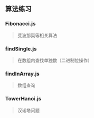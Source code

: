 ## 算法练习

### Fibonacci.js

> 斐波那契等相关算法

### findSingle.js

> 在数组内查找单独数（二进制位操作）

### findInArray.js

> 数组查询

### TowerHanoi.js

> 汉诺塔问题